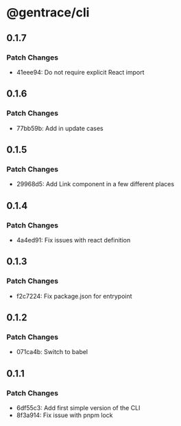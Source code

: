 # @gentrace/cli

## 0.1.7

### Patch Changes

- 41eee94: Do not require explicit React import

## 0.1.6

### Patch Changes

- 77bb59b: Add in update cases

## 0.1.5

### Patch Changes

- 29968d5: Add Link component in a few different places

## 0.1.4

### Patch Changes

- 4a4ed91: Fix issues with react definition

## 0.1.3

### Patch Changes

- f2c7224: Fix package.json for entrypoint

## 0.1.2

### Patch Changes

- 071ca4b: Switch to babel

## 0.1.1

### Patch Changes

- 6df55c3: Add first simple version of the CLI
- 8f3a914: Fix issue with pnpm lock
